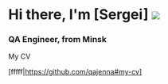  # Hi there, I'm [Sergei] ![](https://github.com/blackcater/blackcater/raw/main/images/Hi.gif) 
### QA Engineer, from Minsk


My CV

[fffff|https://github.com/qajenna#my-cv]
